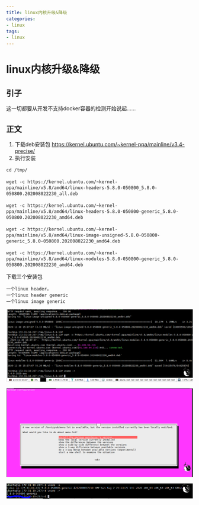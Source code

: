 ```yaml
---
title: linux内核升级&降级
categories:
- linux
tags:
- linux
---
```

linux内核升级&降级
===

## 引子

这一切都要从开发不支持docker容器的检测开始说起…… 

## 正文
1. 下载deb安装包
https://kernel.ubuntu.com/~kernel-ppa/mainline/v3.4-precise/
2. 执行安装

```
cd /tmp/

wget -c https://kernel.ubuntu.com/~kernel-ppa/mainline/v5.8/amd64/linux-headers-5.8.0-050800_5.8.0-050800.202008022230_all.deb

wget -c https://kernel.ubuntu.com/~kernel-ppa/mainline/v5.8/amd64/linux-headers-5.8.0-050800-generic_5.8.0-050800.202008022230_amd64.deb

wget -c https://kernel.ubuntu.com/~kernel-ppa/mainline/v5.8/amd64/linux-image-unsigned-5.8.0-050800-generic_5.8.0-050800.202008022230_amd64.deb

wget -c https://kernel.ubuntu.com/~kernel-ppa/mainline/v5.8/amd64/linux-modules-5.8.0-050800-generic_5.8.0-050800.202008022230_amd64.deb
```

下载三个安装包

```
一个linux header，
一个linux header generic
一个linux image generic
```

![kernel](https://raw.githubusercontent.com/Whale3070/Whale3070.github.io/master/images/11-30-11/kernel.PNG)

![9](https://raw.githubusercontent.com/Whale3070/Whale3070.github.io/master/images/11-30-11/9.PNG)

![10](https://raw.githubusercontent.com/Whale3070/Whale3070.github.io/master/images/11-30-11/10.PNG)

